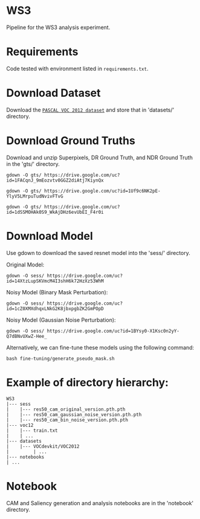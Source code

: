 # WS3
Pipeline for the WS3 analysis experiment.

# Requirements
Code tested with environment listed in `requirements.txt`.

# Download Dataset
Download the [`PASCAL VOC 2012 dataset`](http://host.robots.ox.ac.uk/pascal/VOC/voc2012/) and store that in 'datasets/' directory. 

# Download Ground Truths
Download and unzip Superpixels, DR Ground Truth, and NDR Ground Truth in the 'gts/' directory.
```
gdown -O gts/ https://drive.google.com/uc?id=1FACqnJ_9mEozvtv0GGZ2diAtj7KiynQx

gdown -O gts/ https://drive.google.com/uc?id=1Uf9c6NK2pE-YlyV5LMrpuTudNvivFTvG

gdown -O gts/ https://drive.google.com/uc?id=1dSSMOHAk0S9_WkAjDHz6evUbEI_F4r0i

```


# Download Model
Use gdown to download the saved resnet model into the 'sess/' directory.

Original Model:
```
gdown -O sess/ https://drive.google.com/uc?id=14XtzLupSKVmcM4I3shH6k72HzXz53WhM
```
Noisy Model (Binary Mask Perturbation):
```
gdown -O sess/ https://drive.google.com/uc?id=1cZ0XMXdhqxLNkG2K8jbxpgbZK2GmPOpD
```
Noisy Model (Gaussian Noise Perturbation):
```
gdown -O sess/ https://drive.google.com/uc?id=1BYsy0-X1Ksc0n2yY-Q7dBNvUXwZ-Hee_
```
Alternatively, we can fine-tune these models using the following command:

```
bash fine-tuning/generate_pseudo_mask.sh
```

# Example of directory hierarchy:

```
WS3
|--- sess
|    |--- res50_cam_original_version.pth.pth
|    |--- res50_cam_gaussian_noise_version.pth.pth
|    |--- res50_cam_bin_noise_version.pth.pth
|--- voc12
|    |--- train.txt
|    | ...
|--- datasets
|    |--- VOCdevkit/VOC2012
|         | ...
|--- notebooks
| ...

```


# Notebook
CAM and Saliency generation and analysis notebooks are in the 'notebook\' directory.
